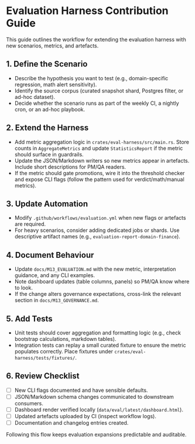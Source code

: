 # Evaluation Harness Contribution Guide

This guide outlines the workflow for extending the evaluation harness with new scenarios, metrics, and artefacts.

## 1. Define the Scenario
- Describe the hypothesis you want to test (e.g., domain-specific regression, math alert sensitivity).
- Identify the source corpus (curated snapshot shard, Postgres filter, or ad-hoc dataset).
- Decide whether the scenario runs as part of the weekly CI, a nightly cron, or an ad-hoc playbook.

## 2. Extend the Harness
- Add metric aggregation logic in `crates/eval-harness/src/main.rs`. Store counts in `AggregateMetrics` and update `StatisticsReport` if the metric should surface in guardrails.
- Update the JSON/Markdown writers so new metrics appear in artefacts. Include short descriptions for PM/QA readers.
- If the metric should gate promotions, wire it into the threshold checker and expose CLI flags (follow the pattern used for verdict/math/manual metrics).

## 3. Update Automation
- Modify `.github/workflows/evaluation.yml` when new flags or artefacts are required.
- For heavy scenarios, consider adding dedicated jobs or shards. Use descriptive artifact names (e.g., `evaluation-report-domain-finance`).

## 4. Document Behaviour
- Update `docs/M13_EVALUATION.md` with the new metric, interpretation guidance, and any CLI examples.
- Note dashboard updates (table columns, panels) so PM/QA know where to look.
- If the change alters governance expectations, cross-link the relevant section in `docs/M13_GOVERNANCE.md`.

## 5. Add Tests
- Unit tests should cover aggregation and formatting logic (e.g., check bootstrap calculations, markdown tables).
- Integration tests can replay a small curated fixture to ensure the metric populates correctly. Place fixtures under `crates/eval-harness/tests/fixtures/`.

## 6. Review Checklist
- [ ] New CLI flags documented and have sensible defaults.
- [ ] JSON/Markdown schema changes communicated to downstream consumers.
- [ ] Dashboard render verified locally (`data/eval/latest/dashboard.html`).
- [ ] Updated artefacts uploaded by CI (inspect workflow logs).
- [ ] Documentation and changelog entries created.

Following this flow keeps evaluation expansions predictable and auditable.
